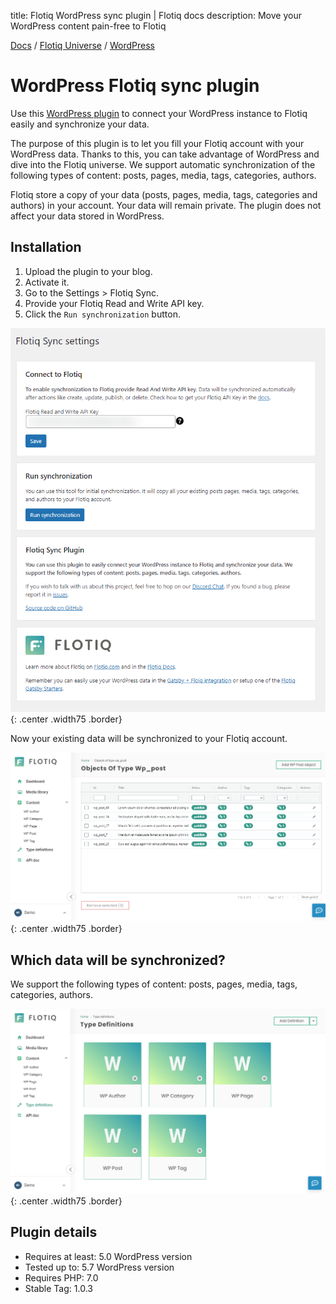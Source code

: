 title: Flotiq WordPress sync plugin | Flotiq docs
description: Move your WordPress content pain-free to Flotiq

<div class="breadcrumbs">
<a href="/">Docs</a> / <a href="/Universe/">Flotiq Universe</a> / <a href="/Universe/wordpress/">WordPress</a>
</div>

# WordPress Flotiq sync plugin

Use this [WordPress plugin](https://wordpress.org/plugins/flotiq-sync/) to connect your WordPress instance to Flotiq easily and synchronize your data.

The purpose of this plugin is to let you fill your Flotiq account with your WordPress data.
Thanks to this, you can take advantage of WordPress and dive into the Flotiq universe.
We support automatic synchronization of the following types of content: posts, pages, media, tags, categories, authors.

Flotiq store a copy of your data (posts, pages, media, tags, categories and authors) in your account.
Your data will remain private. The plugin does not affect your data stored in WordPress.


## Installation

1. Upload the plugin to your blog.
2. Activate it.
3. Go to the Settings > Flotiq Sync.
4. Provide your Flotiq Read and Write API key.
5. Click the `Run synchronization` button.

![](images/wordpress/screenshot-1.png){: .center .width75 .border}

Now your existing data will be synchronized to your Flotiq account.

![](images/wordpress/screenshot-3.png){: .center .width75 .border}

## Which data will be synchronized?

We support the following types of content: posts, pages, media, tags, categories, authors.

![](images/wordpress/screenshot-2.png){: .center .width75 .border}

## Plugin details

* Requires at least: 5.0 WordPress version
* Tested up to: 5.7 WordPress version
* Requires PHP: 7.0
* Stable Tag: 1.0.3
